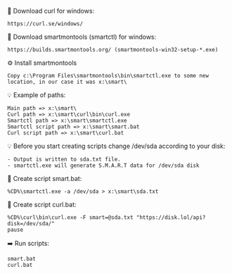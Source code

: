 💾 Download curl for windows:
```
https://curl.se/windows/
```

💾 Download smartmontools (smartctl) for windows:
```
https://builds.smartmontools.org/ (smartmontools-win32-setup-*.exe)
```

⚙️ Install smartmontools
```
Copy c:\Program Files\smartmontools\bin\smartctl.exe to some new location, in our case it was x:\smart\
```

💡 Example of paths:
```
Main path => x:\smart\
Curl path => x:\smart\curl\bin\curl.exe
Smartctl path => x:\smart\smartctl.exe
Smartctl script path => x:\smart\smart.bat
Curl script path => x:\smart\curl.bat
```

💡 Before you start creating scripts change /dev/sda according to your disk:
```
- Output is written to sda.txt file.
- smartctl.exe will generate S.M.A.R.T data for /dev/sda disk
```

📝 Create script smart.bat:
```
%CD%\smartctl.exe -a /dev/sda > x:\smart\sda.txt
```

📝 Create script curl.bat:
```
%CD%\curl\bin\curl.exe -F smart=@sda.txt "https://disk.lol/api?disk=/dev/sda/"
pause
```

➡️ Run scripts:
```
smart.bat
curl.bat
```
